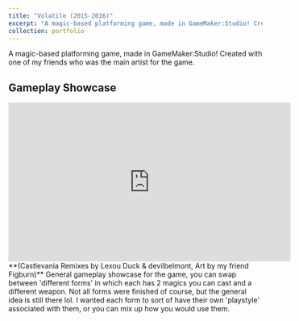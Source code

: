 ```yaml
---
title: "Volatile (2015-2016)"
excerpt: "A magic-based platforming game, made in GameMaker:Studio! Created with one of my friends who was the main artist for the game. <br/><img src='/images/Volatile/volatile_img_000.png'>"
collection: portfolio
---
```

A magic-based platforming game, made in GameMaker:Studio! Created with one of my friends who was the main artist for the game.

Gameplay Showcase
------
<iframe width="560" height="315" src="https://www.youtube.com/embed/WD0q2-2Rlro" title="YouTube video player" frameborder="0" allow="accelerometer; autoplay; clipboard-write; encrypted-media; gyroscope; picture-in-picture" allowfullscreen></iframe>
**(Castlevania Remixes by Lexou Duck & devilbelmont, Art by my friend Figburn)**
General gameplay showcase for the game, you can swap between 'different forms' in which each has 2 magics you can cast and a different weapon. Not all forms were finished of course, but the general idea is still there lol. I wanted each form to sort of have their own 'playstyle' associated with them, or you can mix up how you would use them.